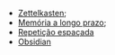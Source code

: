 
- [Zettelkasten](Zettelkasten);
- [Memória a longo prazo](Memória%20a%20longo%20prazo);
- [Repetição espaçada](Repetição%20espaçada.md)
- [Obsidian](src/Ferramentas/Obsidian.md)